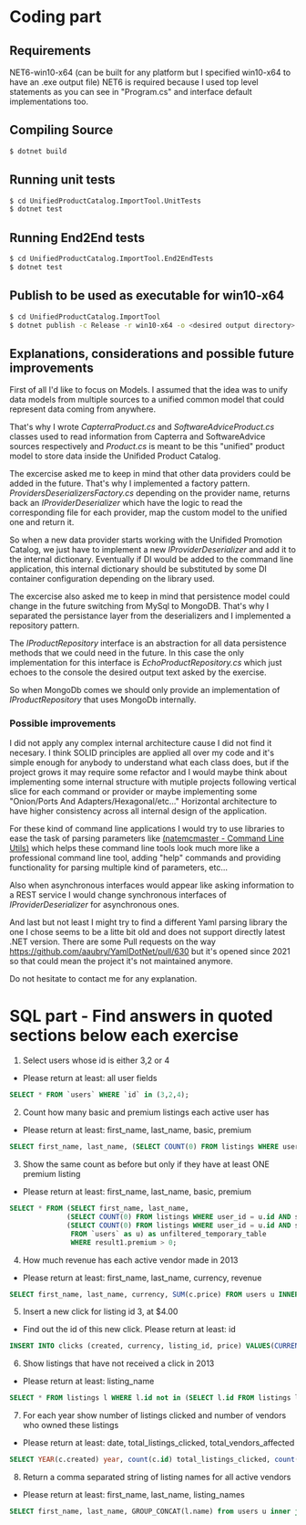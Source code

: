 # **Coding part**

## Requirements

NET6-win10-x64 (can be built for any platform but I specified win10-x64 to have an .exe output file)
NET6 is required because I used top level statements as you can see in "Program.cs" and interface default implementations too.

## Compiling Source

~~~bash
$ dotnet build 
~~~

## Running unit tests

~~~bash
$ cd UnifiedProductCatalog.ImportTool.UnitTests 
$ dotnet test
~~~

## Running End2End tests

~~~bash
$ cd UnifiedProductCatalog.ImportTool.End2EndTests 
$ dotnet test
~~~

## Publish to be used as executable for win10-x64

~~~bash
$ cd UnifiedProductCatalog.ImportTool 
$ dotnet publish -c Release -r win10-x64 -o <desired output directory>
~~~

## Explanations, considerations and possible future improvements

First of all I'd like to focus on Models.
I assumed that the idea was to unify data models from multiple sources to a unified common model that could represent data coming from anywhere. 

That's why I wrote *CapterraProduct.cs* and *SoftwareAdviceProduct.cs* classes used to read information from Capterra and SoftwareAdvice sources respectively and *Product.cs* is meant to be this "unified" product model to store data inside the Unifided Product Catalog.

The excercise asked me to keep in mind that other data providers could be added in the future. That's why I implemented a factory pattern. *ProvidersDeserializersFactory.cs* depending on the provider name, returns back an *IProviderDeserializer* which have the logic to read the corresponding file for each provider, map the custom model to the unified one and return it.

So when a new data provider starts working with the Unifided Promotion Catalog, we just have to implement a new *IProviderDeserializer* and add it to the internal dictionary. Eventually if DI would be added to the command line application, this internal dictionary should be substituted by some DI container configuration depending on the library used.

The excercise also asked me to keep in mind that persistence model could change in the future switching from MySql to MongoDB. That's why I separated the persistance layer from the deserializers and I implemented a repository pattern. 

The *IProductRepository* interface is an abstraction for all data persistence methods that we could need in the future. In this case the only implementation for this interface is *EchoProductRepository.cs* which just echoes to the console the desired output text asked by the exercise.

So when MongoDb comes we should only provide an implementation of *IProductRepository* that uses MongoDb internally.

### **Possible improvements**

I did not apply any complex internal architecture cause  I did not find it necesary. I think SOLID principles are applied all over my code and it's simple enough for anybody to understand what each class does, but if the project grows it may require some refactor and I would maybe think about implementing some internal structure with mutiple projects following vertical slice for each command or provider or maybe implementing some "Onion/Ports And Adapters/Hexagonal/etc..." Horizontal architecture to have higher consistency across all internal design of the application.

For these kind of command line applications I would try to use libraries to ease the task of parsing parameters like [(natemcmaster - Command Line Utils)](https://github.com/natemcmaster/CommandLineUtils) which helps these command line tools look much more like a professional command line tool, adding "help" commands and providing functionality for parsing multiple kind of parameters, etc...

Also when asynchronous interfaces would appear like asking information to a REST service I would change synchronous interfaces of *IProviderDeserializer* for asynchronous ones.

And last but not least I might try to find a different Yaml parsing library the one I chose seems to be a litte bit old and does not support directly latest .NET version. There are some Pull requests on the way https://github.com/aaubry/YamlDotNet/pull/630 but it's opened since 2021 so that could mean the project it's not maintained anymore.

Do not hesitate to contact me for any explanation.

# **SQL part - Find answers in quoted sections below each exercise**

1. Select users whose id is either 3,2 or 4
- Please return at least: all user fields

~~~sql
SELECT * FROM `users` WHERE `id` in (3,2,4);
~~~

2. Count how many basic and premium listings each active user has
- Please return at least: first_name, last_name, basic, premium
~~~sql
SELECT first_name, last_name, (SELECT COUNT(0) FROM listings WHERE user_id = u.id AND status = 2) as basic, (SELECT COUNT(0) FROM listings WHERE user_id = u.id AND status = 3) as permium FROM `users` as u;
~~~
3. Show the same count as before but only if they have at least ONE premium listing
- Please return at least: first_name, last_name, basic, premium
~~~sql
SELECT * FROM (SELECT first_name, last_name, 
              (SELECT COUNT(0) FROM listings WHERE user_id = u.id AND status = 2) as basic, 
              (SELECT COUNT(0) FROM listings WHERE user_id = u.id AND status = 3) as premium 
               FROM `users` as u) as unfiltered_temporary_table
               WHERE result1.premium > 0;
~~~
4. How much revenue has each active vendor made in 2013
- Please return at least: first_name, last_name, currency, revenue
~~~sql
SELECT first_name, last_name, currency, SUM(c.price) FROM users u INNER JOIN listings l ON u.id = l.user_id INNER JOIN clicks c ON l.id = c.listing_id GROUP BY u.first_name, u.last_name, c.currency;
~~~
5. Insert a new click for listing id 3, at $4.00
- Find out the id of this new click. Please return at least: id
~~~sql
INSERT INTO clicks (created, currency, listing_id, price) VALUES(CURRENT_DATE(), 'USD', 3, 4.00);
~~~
6. Show listings that have not received a click in 2013
- Please return at least: listing_name
~~~sql
SELECT * FROM listings l WHERE l.id not in (SELECT l.id FROM listings l inner join clicks c on l.id = c.listing_id WHERE YEAR(c.created) = 2013);
~~~
7. For each year show number of listings clicked and number of vendors who owned these listings
- Please return at least: date, total_listings_clicked, total_vendors_affected
~~~sql
SELECT YEAR(c.created) year, count(c.id) total_listings_clicked, count(distinct l.id) total_vendros_affected FROM users u inner join listings l on u.id = l.user_id inner join clicks c on l.id = c.listing_id GROUP BY year;
~~~
8. Return a comma separated string of listing names for all active vendors
- Please return at least: first_name, last_name, listing_names
~~~sql
SELECT first_name, last_name, GROUP_CONCAT(l.name) from users u inner join listings l on u.id = l.user_id GROUP BY first_name, last_name;
~~~

